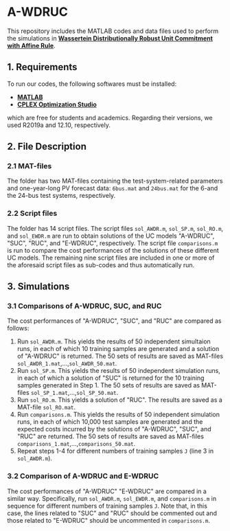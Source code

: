 A-WDRUC
====================================================
This repository includes the MATLAB codes and data files used to perform the simulations in **[Wassertein Distributionally Robust Unit Commitment with Affine Rule][paper_link]**.

## 1. Requirements
To run our codes, the following softwares must be installed:
- **[MATLAB][MATLAB]**
- **[CPLEX Optimization Studio][CPLEX]**

which are free for students and academics. Regarding their versions, we used R2019a and 12.10, respectively. 

## 2. File Description
### 2.1 MAT-files 
The folder has two MAT-files containing the test-system-related parameters and one-year-long PV forecast data:
`6bus.mat` and `24bus.mat` for the 6-and the 24-bus test systems, respectively.
### 2.2 Script files
The folder has 14 script files. The script files `sol_AWDR.m`, `sol_SP.m`, `sol_RO.m`, and `sol_EWDR.m` are run to obtain solutions of the UC models "A-WDRUC", "SUC", "RUC", and "E-WDRUC", respectively. The script file `comparisons.m` is run to compare the cost performances of the solutions of these different UC models. The remaining nine script files are included in one or more of the aforesaid script files as sub-codes and thus automatically run. 

## 3. Simulations
### 3.1 Comparisons of A-WDRUC, SUC, and RUC
The cost performances of "A-WDRUC", "SUC", and "RUC" are compared as follows:

1. Run `sol_AWDR.m`. This yields the results of 50 independent simultaion runs, in each of which 10 training samples are generated and a solution of "A-WDRUC" is returned. The 50 sets of results are saved as MAT-files `sol_AWDR_1.mat`,...,`sol_AWDR_50.mat`.
2. Run `sol_SP.m`. This yields the results of 50 independent simulation runs, in each of which a solution of "SUC" is returned for the 10 training samples generated in Step 1. The 50 sets of results are saved as MAT-files `sol_SP_1.mat`,...,`sol_SP_50.mat`.
3. Run `sol_RO.m`. This yields a solution of "RUC". The results are saved as a MAT-file `sol_RO.mat`.
4. Run `comparisons.m`. This yields the results of 50 independent simulation runs, in each of which 10,000 test samples are generated and the expected costs incurred by the solutions of "A-WDRUC", "SUC", and "RUC" are returned. The 50 sets of results are saved as MAT-files `comparisons_1.mat`,...,`comparisons_50.mat`.
5. Repeat steps 1-4 for different numbers of training samples `J` (line 3 in `sol_AWDR.m`).

### 3.2 Comparison of A-WDRUC and E-WDRUC
The cost performances of "A-WDRUC" "E-WDRUC" are compared in a similar way. Specifically, run `sol_AWDR.m`, `sol_EWDR.m`, and `comparisons.m` in sequence for different numbers of training samples `J`. Note that, in this case, the lines related to "SUC" and "RUC" should be commented out and those related to "E-WDRUC" should be uncommented in `comparisons.m`. 

[paper_link]: ..
[MATLAB]: https://matlab.mathworks.com
[CPLEX]: https://www.ibm.com/products/ilog-cplex-optimization-studio
